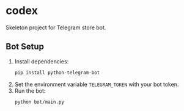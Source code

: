 # codex

Skeleton project for Telegram store bot.

## Bot Setup

1. Install dependencies:
   ```bash
   pip install python-telegram-bot
   ```
2. Set the environment variable `TELEGRAM_TOKEN` with your bot token.
3. Run the bot:
   ```bash
   python bot/main.py
   ```
